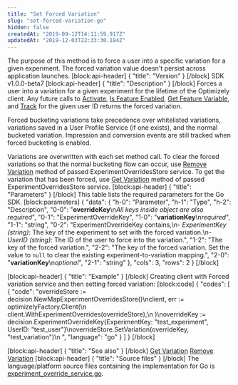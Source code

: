 ```yaml
---
title: "Set Forced Variation"
slug: "set-forced-variation-go"
hidden: false
createdAt: "2019-09-12T14:11:59.917Z"
updatedAt: "2019-12-03T22:33:30.184Z"
---
```

The purpose of this method is to force a user into a specific variation for a given experiment. The forced variation value doesn't persist across application launches.
[block:api-header]
{
  "title": "Version"
}
[/block]
SDK v1.0.0-beta7
[block:api-header]
{
  "title": "Description"
}
[/block]
Forces a user into a variation for a given experiment for the lifetime of the Optimizely client. Any future calls to [Activate](doc:activate), [Is Feature Enabled](doc:is-feature-enabled-go), [Get Feature Variable](doc:get-feature-variable-go), and [Track](doc:track-go) for the given user ID returns the forced variation.

Forced bucketing variations take precedence over whitelisted variations, variations saved in a User Profile Service (if one exists), and the normal bucketed variation. Impression and conversion events are still tracked when forced bucketing is enabled.

Variations are overwritten with each set method call. To clear the forced variations so that the normal bucketing flow can occur, use [Remove Variation](doc:remove-forced-variation-go) method of passed ExperimentOverridesStore service. To get the variation that has been forced, use [Get Variation](doc:get-forced-variation-go) method of passed ExperimentOverridesStore service.
[block:api-header]
{
  "title": "Parameters"
}
[/block]
This table lists the required parameters for the Go SDK.
[block:parameters]
{
  "data": {
    "h-0": "Parameter",
    "h-1": "Type",
    "h-2": "Description",
    "0-0": "**overrideKey**\n*All keys inside object are also required*",
    "0-1": "ExperimentOverrideKey",
    "1-0": "**variationKey**\n*required*",
    "1-1": "string",
    "0-2": "ExperimentOverrideKey contains,\n- *ExperimentKey (string)*: The key of the experiment to set with the forced variation.\n- *UserID (string)*: The ID of the user to force into the variation.",
    "1-2": "The key of the forced variation.",
    "2-2": "The key of the forced variation. Set the value to `null` to clear the existing experiment-to-variation mapping.",
    "2-0": "**variationKey**\n*optional*",
    "2-1": "string"
  },
  "cols": 3,
  "rows": 2
}
[/block]

[block:api-header]
{
  "title": "Example"
}
[/block]
Creating client with Forced variation service and then setting forced variation:
[block:code]
{
  "codes": [
    {
      "code": "overrideStore := decision.NewMapExperimentOverridesStore()\nclient, err := optimizelyFactory.Client(\n       client.WithExperimentOverrides(overrideStore),\n   )\noverrideKey := decision.ExperimentOverrideKey{ExperimentKey: \"test_experiment\", UserID: \"test_user\"}\noverrideStore.SetVariation(overrideKey, \"test_variation\")\n  ",
      "language": "go"
    }
  ]
}
[/block]

[block:api-header]
{
  "title": "See also"
}
[/block]
[Get Variation](doc:get-forced-variation-go) 
[Remove Variation](doc:remove-forced-variation-go) 
[block:api-header]
{
  "title": "Source files"
}
[/block]
The language/platform source files containing the implementation for Go is [experiment_override_service.go](https://github.com/optimizely/go-sdk/blob/v1.0.0-beta7/pkg/decision/experiment_override_service.go).